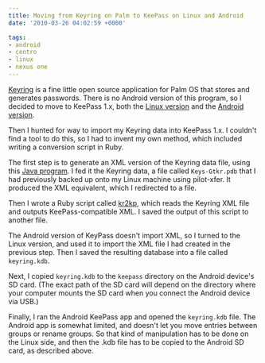 ```yaml
---
title: Moving from Keyring on Palm to KeePass on Linux and Android
date: '2010-03-26 04:02:59 +0000'

tags:
- android
- centro
- linux
- nexus one
---
```

[Keyring](http://gnukeyring.sourceforge.net/) is a fine little open source application for Palm OS that stores and generates passwords.  There is no Android version of this program, so I decided to move to KeePass 1.x, both the [Linux version](http://www.keepassx.org/) and the [Android version](http://www.keepassdroid.com/).

Then I hunted for way to import my Keyring data into KeePass 1.x.  I couldn't find a tool to do this, so I had to invent my own method, which included writing a conversion script in Ruby.

The first step is to generate an XML version of the Keyring data file, using this [Java program](http://gnukeyring.sourceforge.net/conduits.html).  I fed it the Keyring data, a file called `Keys-Gtkr.pdb` that I had previously backed up onto my Linux machine using pilot-xfer.  It produced the XML equivalent, which I redirected to a file.

Then I wrote a Ruby script called [kr2kp](/downloads/kr2kp), which reads the Keyring XML file  and outputs KeePass-compatible XML.  I saved the output of this script to another file.

The Android version of KeyPass doesn't import XML, so I turned to the Linux version, and used it to import the XML file I had created in the previous step.  Then I saved the resulting database into a file called `keyring.kdb`.

Next, I copied `keyring.kdb` to the `keepass` directory on the Android device's SD card.  (The exact path of the SD card will depend on the directory where your computer mounts the SD card when you connect the Android device via USB.)

Finally, I ran the Android KeePass app and opened the `keyring.kdb` file.  The Android app is somewhat limited, and doesn't let you move entries between groups or rename groups.  So that kind of manipulation has to be done on the Linux side, and then the .kdb file has to be copied to the Android SD card, as described above.
